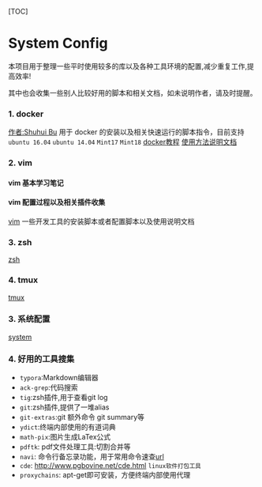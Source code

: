 [TOC]

# System Config

本项目用于整理一些平时使用较多的库以及各种工具环境的配置,减少重复工作,提高效率!

其中也会收集一些别人比较好用的脚本和相关文档，如未说明作者，请及时提醒。

### 1. docker 
[作者:Shuhui Bu](https://github.com/bushuhui) 
用于 docker 的安装以及相关快速运行的脚本指令，目前支持 `ubuntu 16.04` `ubuntu 14.04` `Mint17` `Mint18`
[docker教程](./docker_scripts/docs/docker/README.md)
[使用方法说明文档](./docker_scripts/README.md)

### 2. vim 
#### vim 基本学习笔记
#### vim 配置过程以及相关插件收集
[vim](./vim/vim.md)
一些开发工具的安装脚本或者配置脚本以及使用说明文档

### 3.  zsh

[zsh](./zsh/README.md)

### 4. tmux

[tmux](./tmux/README.md)


### 3. 系统配置
[system](./system/system_config.md)

### 4. 好用的工具搜集
+ `typora`:Markdown编辑器
+ `ack-grep`:代码搜索
+ `tig`:zsh插件,用于查看git log
+ `git`:zsh插件,提供了一堆alias
+ `git-extras`:git 额外命令 git summary等
+ `ydict`:终端内部使用的有道词典
+ `math-pix`:图片生成LaTex公式
+ `pdftk`: pdf文件处理工具:切割合并等
+ `navi`: 命令行备忘录功能，用于常用命令速查[url](https://github.com/denisidoro/navi)
+ `cde`: http://www.pgbovine.net/cde.html `linux软件打包工具`
+ `proxychains`: apt-get即可安装，方便终端内部使用代理
